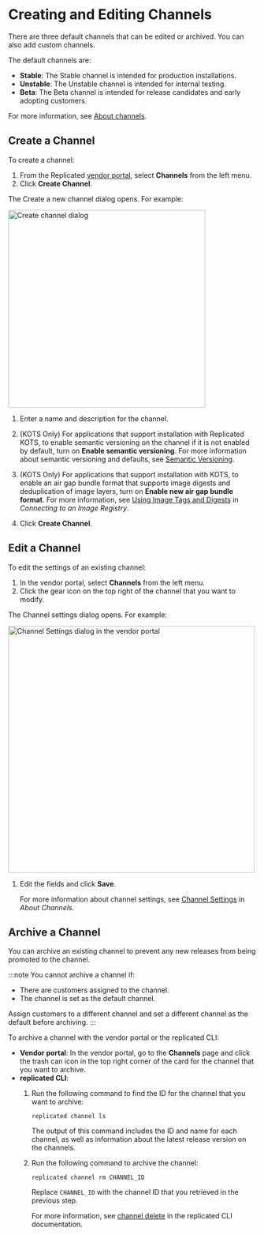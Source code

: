 # Creating and Editing Channels

There are three default channels that can be edited or archived. You can also add custom channels.

The default channels are:
* **Stable**: The Stable channel is intended for production installations.
* **Unstable**: The Unstable channel is intended for internal testing.
* **Beta**: The Beta channel is intended for release candidates and early adopting customers.

For more information, see [About channels](releases-about-channels).

## Create a Channel

To create a channel:

1. From the Replicated [vendor portal](https://vendor.replicated.com), select **Channels** from the left menu.
1. Click **Create Channel**.

  The Create a new channel dialog opens. For example:

  <img src="/images/channels-create.png" alt="Create channel dialog" width="400px"/>

1. Enter a name and description for the channel.
1. (KOTS Only) For applications that support installation with Replicated KOTS, to enable semantic versioning on the channel if it is not enabled by default, turn on **Enable semantic versioning**. For more information about semantic versioning and defaults, see [Semantic Versioning](releases-about#semantic-versioning).

1. (KOTS Only) For applications that support installation with KOTS, to enable an air gap bundle format that supports image digests and deduplication of image layers, turn on **Enable new air gap bundle format**. For more information, see [Using Image Tags and Digests](/vendor/packaging-private-images#using-image-tags-and-digests) in _Connecting to an Image Registry_.
1. Click **Create Channel**.

## Edit a Channel

To edit the settings of an existing channel:

1. In the vendor portal, select **Channels** from the left menu.
1. Click the gear icon on the top right of the channel that you want to modify.

  The Channel settings dialog opens. For example:

  <img src="/images/channel-settings.png" alt="Channel Settings dialog in the vendor portal" width="500"/>

1. Edit the fields and click **Save**.

   For more information about channel settings, see [Channel Settings](releases-about-channels#channel-settings) in _About Channels_.

## Archive a Channel

You can archive an existing channel to prevent any new releases from being promoted to the channel.

:::note
You cannot archive a channel if:
* There are customers assigned to the channel.
* The channel is set as the default channel.

Assign customers to a different channel and set a different channel as the default before archiving.
:::

To archive a channel with the vendor portal or the replicated CLI:

* **Vendor portal**: In the vendor portal, go to the **Channels** page and click the trash can icon in the top right corner of the card for the channel that you want to archive.
* **replicated CLI**:
  1. Run the following command to find the ID for the channel that you want to archive:
     ```
     replicated channel ls
     ```
     The output of this command includes the ID and name for each channel, as well as information about the latest release version on the channels.

  1. Run the following command to archive the channel:
     ```
     replicated channel rm CHANNEL_ID
     ```
     Replace `CHANNEL_ID` with the channel ID that you retrieved in the previous step.

     For more information, see [channel delete](/reference/replicated-cli-channel-delete) in the replicated CLI documentation.

